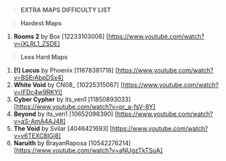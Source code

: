 > **EXTRA MAPS DIFFICULTY LIST**

> **Hardest Maps**

1. **Rooms 2** by Box [12233103006] [https://www.youtube.com/watch?v=iXLRL1_ZSDE]

> **Less Hard Maps**
1. **[!] Locus** by Phoenix [11678381718] [https://www.youtube.com/watch?v=BSErAbpDSx4]
2. **White Void** by CN08_ [10225315067] [https://www.youtube.com/watch?v=IFDc4w9RKYI] 
3. **Cyber Cypher** by its_ven1 [11850893033] [https://www.youtube.com/watch?v=pr_a-fsV-8Y]
4. **Beyond** by its_ven1 [10652098390] [https://www.youtube.com/watch?v=aS-AmA4AJ48]
5. **The Void** by Svilar [4046421693] [https://www.youtube.com/watch?v=v6TEXC8IGj8]
6. **Naruith** by BrayanRaposa [10542276214] [https://www.youtube.com/watch?v=aNUgzTkTSuA]
